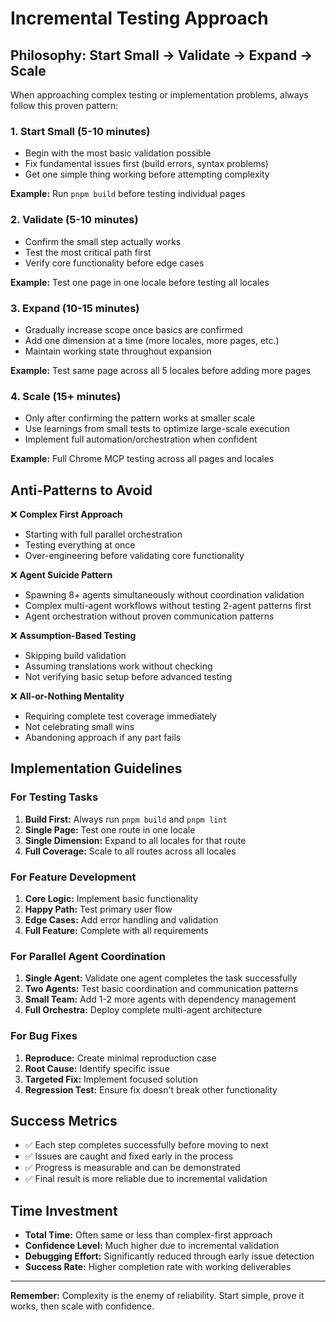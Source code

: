 # Incremental Testing Approach

## Philosophy: Start Small → Validate → Expand → Scale

When approaching complex testing or implementation problems, always follow this proven pattern:

### 1. Start Small (5-10 minutes)
- Begin with the most basic validation possible
- Fix fundamental issues first (build errors, syntax problems)
- Get one simple thing working before attempting complexity

**Example:** Run `pnpm build` before testing individual pages

### 2. Validate (5-10 minutes)  
- Confirm the small step actually works
- Test the most critical path first
- Verify core functionality before edge cases

**Example:** Test one page in one locale before testing all locales

### 3. Expand (10-15 minutes)
- Gradually increase scope once basics are confirmed
- Add one dimension at a time (more locales, more pages, etc.)
- Maintain working state throughout expansion

**Example:** Test same page across all 5 locales before adding more pages

### 4. Scale (15+ minutes)
- Only after confirming the pattern works at smaller scale
- Use learnings from small tests to optimize large-scale execution
- Implement full automation/orchestration when confident

**Example:** Full Chrome MCP testing across all pages and locales

## Anti-Patterns to Avoid

❌ **Complex First Approach**
- Starting with full parallel orchestration
- Testing everything at once
- Over-engineering before validating core functionality

❌ **Agent Suicide Pattern**
- Spawning 8+ agents simultaneously without coordination validation
- Complex multi-agent workflows without testing 2-agent patterns first
- Agent orchestration without proven communication patterns

❌ **Assumption-Based Testing**  
- Skipping build validation
- Assuming translations work without checking
- Not verifying basic setup before advanced testing

❌ **All-or-Nothing Mentality**
- Requiring complete test coverage immediately
- Not celebrating small wins
- Abandoning approach if any part fails

## Implementation Guidelines

### For Testing Tasks
1. **Build First:** Always run `pnpm build` and `pnpm lint`
2. **Single Page:** Test one route in one locale
3. **Single Dimension:** Expand to all locales for that route  
4. **Full Coverage:** Scale to all routes across all locales

### For Feature Development
1. **Core Logic:** Implement basic functionality
2. **Happy Path:** Test primary user flow
3. **Edge Cases:** Add error handling and validation
4. **Full Feature:** Complete with all requirements

### For Parallel Agent Coordination
1. **Single Agent:** Validate one agent completes the task successfully
2. **Two Agents:** Test basic coordination and communication patterns
3. **Small Team:** Add 1-2 more agents with dependency management
4. **Full Orchestra:** Deploy complete multi-agent architecture

### For Bug Fixes
1. **Reproduce:** Create minimal reproduction case
2. **Root Cause:** Identify specific issue
3. **Targeted Fix:** Implement focused solution
4. **Regression Test:** Ensure fix doesn't break other functionality

## Success Metrics

- ✅ Each step completes successfully before moving to next
- ✅ Issues are caught and fixed early in the process
- ✅ Progress is measurable and can be demonstrated
- ✅ Final result is more reliable due to incremental validation

## Time Investment

- **Total Time:** Often same or less than complex-first approach
- **Confidence Level:** Much higher due to incremental validation
- **Debugging Effort:** Significantly reduced through early issue detection
- **Success Rate:** Higher completion rate with working deliverables

---

**Remember:** Complexity is the enemy of reliability. Start simple, prove it works, then scale with confidence.